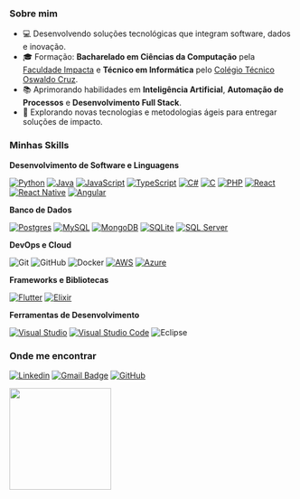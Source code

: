 <h3>Sobre mim</h3>

- 💻 Desenvolvendo soluções tecnológicas que integram software, dados e inovação.
- 🎓 Formação: **Bacharelado em Ciências da Computação** pela <a href="https://www.impacta.edu.br">Faculdade Impacta</a> e **Técnico em Informática** pelo <a href="https://www.oswaldocruz.br/WWW/VIEW/ensinoTecnico.asp">Colégio Técnico Oswaldo Cruz</a>.
- 📚 Aprimorando habilidades em **Inteligência Artificial**, **Automação de Processos** e **Desenvolvimento Full Stack**.
- 🚀 Explorando novas tecnologias e metodologias ágeis para entregar soluções de impacto.

<h3>Minhas Skills</h3>

**Desenvolvimento de Software e Linguagens**

[![Python](https://img.shields.io/badge/Python-3776AB?logo=python&logoColor=fff)](#)
[![Java](https://img.shields.io/badge/Java-%23ED8B00.svg?logo=openjdk&logoColor=white)](#)
[![JavaScript](https://img.shields.io/badge/JavaScript-F7DF1E?logo=javascript&logoColor=000)](#)
[![TypeScript](https://img.shields.io/badge/TypeScript-3178C6?logo=typescript&logoColor=fff)](#)
[![C#](https://custom-icon-badges.demolab.com/badge/C%23-%23239120.svg?logo=cshrp&logoColor=white)](#)
[![C](https://img.shields.io/badge/C-00599C?logo=c&logoColor=white)](#)
[![PHP](https://img.shields.io/badge/PHP-777BB4?logo=php&logoColor=white)](#)
[![React](https://img.shields.io/badge/React-%2320232a.svg?logo=react&logoColor=%2361DAFB)](#)
[![React Native](https://img.shields.io/badge/React_Native-%2320232a.svg?logo=react&logoColor=%2361DAFB)](#)
[![Angular](https://img.shields.io/badge/Angular-DD0031?logo=angular&logoColor=white)](#)

**Banco de Dados**

[![Postgres](https://img.shields.io/badge/Postgres-%23316192.svg?logo=postgresql&logoColor=white)](#)
[![MySQL](https://img.shields.io/badge/MySQL-4479A1?logo=mysql&logoColor=fff)](#)
[![MongoDB](https://img.shields.io/badge/MongoDB-%234ea94b.svg?logo=mongodb&logoColor=white)](#)
[![SQLite](https://img.shields.io/badge/SQLite-%2307405e.svg?logo=sqlite&logoColor=white)](#)
[![SQL Server](https://img.shields.io/badge/SQL%20Server-CC2927?logo=microsoftsqlserver&logoColor=white)](#)

**DevOps e Cloud**

![Git](https://img.shields.io/badge/-Git-333333?style=flat&logo=git)
![GitHub](https://img.shields.io/badge/-GitHub-333333?style=flat&logo=github)
![Docker](https://img.shields.io/badge/-Docker-333333?style=flat&logo=docker)
[![AWS](https://img.shields.io/badge/AWS-232F3E?logo=amazonaws&logoColor=white)](#)
[![Azure](https://img.shields.io/badge/Azure-0078D4?logo=microsoftazure&logoColor=white)](#)

**Frameworks e Bibliotecas**

[![Flutter](https://img.shields.io/badge/Flutter-02569B?logo=flutter&logoColor=fff)](#)
[![Elixir](https://img.shields.io/badge/Elixir-%234B275F.svg?&logo=elixir&logoColor=white)](#)

**Ferramentas de Desenvolvimento**

[![Visual Studio](https://custom-icon-badges.demolab.com/badge/Visual%20Studio-5C2D91.svg?&logo=visual-studio&logoColor=white)](#)
[![Visual Studio Code](https://custom-icon-badges.demolab.com/badge/Visual%20Studio%20Code-0078d7.svg?logo=vsc&logoColor=white)](#)
![Eclipse](https://img.shields.io/badge/-Eclipse-333333?style=flat&logo=eclipse-ide&logoColor=2C2255)

<h3>Onde me encontrar</h3>

[![Linkedin](https://img.shields.io/badge/-Ricardo.O.Trovato-blue?style=flat-square&logo=Linkedin&logoColor=white&link=https://www.linkedin.com/in/ricardo-de-oliveira-trovato/)](https://www.linkedin.com/in/ricardo-de-oliveira-trovato/)
[![Gmail Badge](https://img.shields.io/badge/-devrictrovato@gmail.com-006bed?style=flat-square&logo=Gmail&logoColor=white&link=mailto:devrictrovato@gmail.com)](mailto:devrictrovato@gmail.com)
[![GitHub](https://img.shields.io/github/followers/devrictrovato?label=follow&style=social)](https://github.com/devrictrovato)

<a href="https://github.com/devrictrovato">
  <img height="180em" src="https://github-readme-stats.vercel.app/api?username=devrictrovato&theme=dracula&show_icons=true" />
</a>
